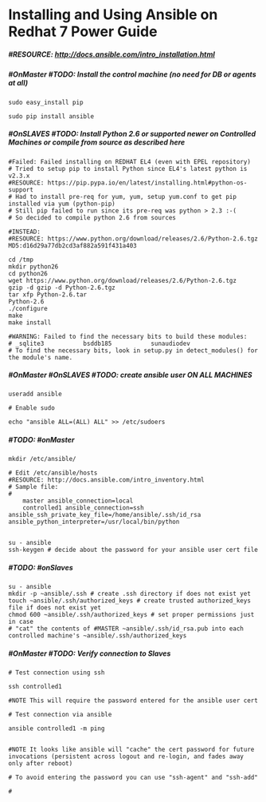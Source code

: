 # Installing and Using Ansible on Redhat 7 Power Guide

##### #*RESOURCE: http://docs.ansible.com/intro_installation.html*

##### #OnMaster #TODO: Install the control machine (no need for DB or agents at all)

	sudo easy_install pip

	sudo pip install ansible


##### #OnSLAVES #TODO: Install Python 2.6 or supported newer on Controlled Machines or compile from source as described here

	#Failed: Failed installing on REDHAT EL4 (even with EPEL repository)
	# Tried to setup pip to install Python since EL4's latest python is v2.3.x
	#RESOURCE: https://pip.pypa.io/en/latest/installing.html#python-os-support
	# Had to install pre-req for yum, yum, setup yum.conf to get pip installed via yum (python-pip)
	# Still pip failed to run since its pre-req was python > 2.3 :-(
	# So decided to compile python 2.6 from sources

	#INSTEAD:
	#RESOURCE: https://www.python.org/download/releases/2.6/Python-2.6.tgz MD5:d16d29a77db2cd3af882a591f431a403

	cd /tmp
	mkdir python26
	cd python26
	wget https://www.python.org/download/releases/2.6/Python-2.6.tgz
	gzip -d gzip -d Python-2.6.tgz
	tar xfp Python-2.6.tar
	Python-2.6
	./configure
	make
	make install

	#WARNING: Failed to find the necessary bits to build these modules:
	# _sqlite3           bsddb185           sunaudiodev
	# To find the necessary bits, look in setup.py in detect_modules() for the module's name.

##### #OnMaster #OnSLAVES #TODO: create ansible user ON ALL MACHINES

	useradd ansible

	# Enable sudo

	echo "ansible ALL=(ALL) ALL" >> /etc/sudoers

##### #TODO: #onMaster

	mkdir /etc/ansible/

	# Edit /etc/ansible/hosts
	#RESOURCE: http://docs.ansible.com/intro_inventory.html
	# Sample file:
	#
		master ansible_connection=local
		controlled1 ansible_connection=ssh ansible_ssh_private_key_file=/home/ansible/.ssh/id_rsa ansible_python_interpreter=/usr/local/bin/python


	su - ansible
	ssh-keygen # decide about the password for your ansible user cert file

##### #TODO: #onSlaves

	su - ansible
	mkdir -p ~ansible/.ssh # create .ssh directory if does not exist yet
	touch ~ansible/.ssh/authorized_keys # create trusted authorized_keys file if does not exist yet
	chmod 600 ~ansible/.ssh/authorized_keys # set proper permissions just in case
	# "cat" the contents of #MASTER ~ansible/.ssh/id_rsa.pub into each controlled machine's ~ansible/.ssh/authorized_keys

##### #OnMaster #TODO: Verify connection to Slaves

	# Test connection using ssh

	ssh controlled1

	#NOTE This will require the password entered for the ansible user cert

	# Test connection via ansible

	ansible controlled1 -m ping


	#NOTE It looks like ansible will "cache" the cert password for future invocations (persistent across logout and re-login, and fades away only after reboot)

	# To avoid entering the password you can use "ssh-agent" and "ssh-add"

	#

	